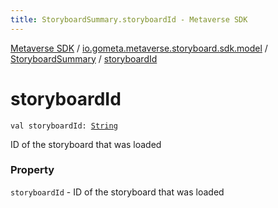 ```yaml
---
title: StoryboardSummary.storyboardId - Metaverse SDK
---
```


[Metaverse SDK](../../index.html) / [io.gometa.metaverse.storyboard.sdk.model](../index.html) / [StoryboardSummary](index.html) / [storyboardId](./storyboard-id.html)

# storyboardId

`val storyboardId: `[`String`](https://kotlinlang.org/api/latest/jvm/stdlib/kotlin/-string/index.html)

ID of the storyboard that was loaded

### Property

`storyboardId` - ID of the storyboard that was loaded